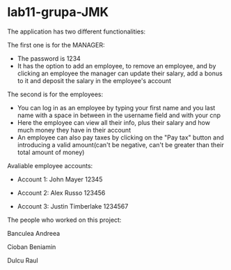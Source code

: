 # lab11-grupa-JMK

The application has two different functionalities:

The first one is for the MANAGER:
- The password is 1234
- It has the option to add an employee, to remove an employee, and by clicking an employee the manager can update their salary, add a bonus to it and deposit the salary in the employee's account
 
The second is for the employees:
- You can log in as an employee by typing your first name and you last name with a space in between in the username field and with your cnp
- Here the employee can view all their info, plus their salary and how much money they have in their account
- An employee can also pay taxes by clicking on the "Pay tax" button and introducing a valid amount(can't be negative, can't be greater than their total amount of money)


Avaliable employee accounts:
* Account 1:
  John Mayer
  12345

* Account 2:
  Alex Russo
  123456

* Account 3:
  Justin Timberlake
  1234567


The people who worked on this project:

Banculea Andreea

Cioban Beniamin

Dulcu Raul

